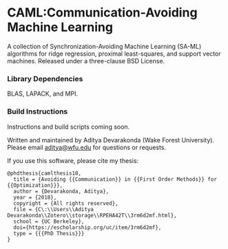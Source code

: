 # CAML:Communication-Avoiding Machine Learning
A collection of Synchronization-Avoiding Machine Learning (SA-ML) algorithms for ridge regression, proximal least-squares, and support vector machines.
Released under a three-clause BSD License.

### Library Dependencies
BLAS, LAPACK, and MPI.

### Build Instructions
Instructions and build scripts coming soon.

Written and maintained by Aditya Devarakonda (Wake Forest  University). 
Please email aditya@wfu.edu for questions or requests.

If you use this software, please cite my thesis:
```
@phdthesis{camlthesis18,
  title = {Avoiding {{Communication}} in {{First Order Methods}} for {{Optimization}}},
  author = {Devarakonda, Aditya},
  year = {2018},
  copyright = {All rights reserved},
  file = {C\:\\Users\\Aditya Devarakonda\\Zotero\\storage\\RPEHA42T\\3rm6d2mf.html},
  school = {UC Berkeley},
  doi={https://escholarship.org/uc/item/3rm6d2mf},
  type = {{{PhD Thesis}}}
}
```
